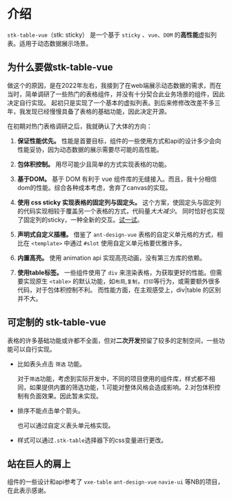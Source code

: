 # 介绍
`stk-table-vue`（stk: sticky） 是一个基于 `sticky` 、`vue`、`DOM` 的**高性能**虚拟列表。适用于动态数据展示场景。


## 为什么要做stk-table-vue
做这个的原因，是在2022年左右，我接到了在web端展示动态数据的需求，而在当时，简单调研了一些热门的表格组件，并没有十分契合此业务场景的组件，因此决定自行实现。
起初只是实现了一个基本的虚拟列表。到后来修修改改差不多三年，我发现已经慢慢具备了表格的基础功能，因此决定开源。

在初期对热门表格调研之后，我就确认了大体的方向：
1. **保证性能优先。** 性能是首要目标，组件的一些使用方式和api的设计多少会向性能妥协，因为动态数据的展示需要尽可能的高性能。

2. **包体积控制。** 用尽可能少且简单的方式实现表格的功能。

3. **基于DOM。** 基于 DOM 有利于 vue 组件库的无缝接入。而且，我十分相信dom的性能。综合各种成本考虑，舍弃了canvas的实现。

4. **使用 css sticky 实现表格的固定列与固定头。** 这个方案，使固定头与固定列的代码实现相较于覆盖另一个表格的方式，代码量*大大减少*。
同时恰好也实现了固定列的sticky，一种全新的交互。[试一试](/main/table/basic/fixed.html#虚拟列表列固定)。

5. **声明式自定义插槽。** 借鉴了 `ant-design-vue` 表格的自定义单元格的方式，相比在 `<template>` 中通过 `#slot` 使用自定义单元格要优雅许多。

6. **内置高亮。** 使用 animation api 实现高亮动画，没有第三方库的依赖。

7. **使用table标签。** 一些组件使用了 `div` 来渲染表格，为获取更好的性能。但需要实现原生 `<table>` 的默认功能，如`布局`,`复制`，`打印`等行为，或需要额外很多代码，对于包体积控制不利。
而性能方面，在主观感受上，div|table 的区别并不大。



## 可定制的 stk-table-vue
表格的许多基础功能或许都不全面，但对**二次开发**预留了较多的定制空间，一些功能可以自行实现。
* 比如表头点击 `筛选` 功能。

    对于`筛选`功能，考虑到实际开发中，不同的项目使用的组件库，样式都不相同，如果提供内置的筛选功能，1.可能对整体风格会造成影响。2.对包体积控制有负面效果。因此暂未实现。

* 排序不能点击单个箭头。
    
    也可以通过自定义表头单元格实现。

* 样式可以通过`.stk-table`选择器下的css变量进行更改。



## 站在巨人的肩上
组件的一些设计和api参考了 `vxe-table` `ant-design-vue` `navie-ui` 等NB的项目，在此表示感谢。



